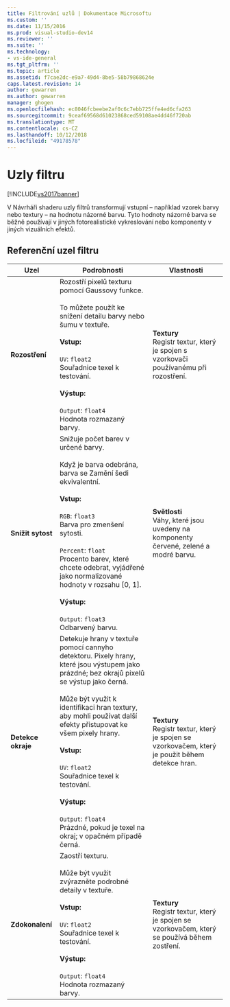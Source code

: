 ```yaml
---
title: Filtrování uzlů | Dokumentace Microsoftu
ms.custom: ''
ms.date: 11/15/2016
ms.prod: visual-studio-dev14
ms.reviewer: ''
ms.suite: ''
ms.technology:
- vs-ide-general
ms.tgt_pltfrm: ''
ms.topic: article
ms.assetid: f7cae2dc-e9a7-49d4-8be5-58b79868624e
caps.latest.revision: 14
author: gewarren
ms.author: gewarren
manager: ghogen
ms.openlocfilehash: ec8046fcbeebe2af0c6c7ebb725ffe4ed6cfa263
ms.sourcegitcommit: 9ceaf69568d61023868ced59108ae4dd46f720ab
ms.translationtype: MT
ms.contentlocale: cs-CZ
ms.lasthandoff: 10/12/2018
ms.locfileid: "49178578"
---
```

# <a name="filter-nodes"></a>Uzly filtru
[!INCLUDE[vs2017banner](../includes/vs2017banner.md)]

V Návrháři shaderu uzly filtrů transformují vstupní – například vzorek barvy nebo textury – na hodnotu názorné barvu. Tyto hodnoty názorné barva se běžně používají v jiných fotorealistické vykreslování nebo komponenty v jiných vizuálních efektů.  
  
## <a name="filter-node-reference"></a>Referenční uzel filtru  
  
|Uzel|Podrobnosti|Vlastnosti|  
|----------|-------------|----------------|  
|**Rozostření**|Rozostří pixelů texturu pomocí Gaussovy funkce.<br /><br /> To můžete použít ke snížení detailu barvy nebo šumu v textuře.<br /><br /> **Vstup:**<br /><br /> `UV`: `float2`<br /> Souřadnice texel k testování.<br /><br /> **Výstup:**<br /><br /> `Output`: `float4`<br /> Hodnota rozmazaný barvy.|**Textury**<br /> Registr textur, který je spojen s vzorkovači používanému při rozostření.|  
|**Snížit sytost**|Snižuje počet barev v určené barvy.<br /><br /> Když je barva odebrána, barva se Zamění šedi ekvivalentní.<br /><br /> **Vstup:**<br /><br /> `RGB`: `float3`<br /> Barva pro zmenšení sytosti.<br /><br /> `Percent`: `float`<br /> Procento barev, které chcete odebrat, vyjádřené jako normalizované hodnoty v rozsahu [0, 1].<br /><br /> **Výstup:**<br /><br /> `Output`: `float3`<br /> Odbarvený barvu.|**Světlosti**<br /> Váhy, které jsou uvedeny na komponenty červené, zelené a modré barvu.|  
|**Detekce okraje**|Detekuje hrany v textuře pomocí cannyho detektoru. Pixely hrany, které jsou výstupem jako prázdné; bez okrajů pixelů se výstup jako černá.<br /><br /> Může být využit k identifikaci hran textury, aby mohli používat další efekty přistupovat ke všem pixely hrany.<br /><br /> **Vstup:**<br /><br /> `UV`: `float2`<br /> Souřadnice texel k testování.<br /><br /> **Výstup:**<br /><br /> `Output`: `float4`<br /> Prázdné, pokud je texel na okraj; v opačném případě černá.|**Textury**<br /> Registr textur, který je spojen se vzorkovačem, který je použit během detekce hran.|  
|**Zdokonalení**|Zaostří texturu.<br /><br /> Může být využit zvýrazněte podrobné detaily v textuře.<br /><br /> **Vstup:**<br /><br /> `UV`: `float2`<br /> Souřadnice texel k testování.<br /><br /> **Výstup:**<br /><br /> `Output`: `float4`<br /> Hodnota rozmazaný barvy.|**Textury**<br /> Registr textur, který je spojen se vzorkovačem, který se používá během zostření.|



